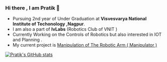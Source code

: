 ### Hi there , I am Pratik 👋

<!--
**Pratik858/Pratik858** is a ✨ _special_ ✨ repository because its `README.md` (this file) appears on your GitHub profile.

Here are some ideas to get you started:

- 🔭 I’m currently working on ...
- 🌱 I’m currently learning ...
- 👯 I’m looking to collaborate on ...
- 🤔 I’m looking for help with ...
- 💬 Ask me about ...
- 📫 How to reach me: ...
- 😄 Pronouns: ...
- ⚡ Fun fact: ...
-->

- Pursuing 2nd year of Under Graduation at **Visvesvarya National Institute of Techonology ,Nagpur**.
- I am also a part of **IvLabs** (Robotics Club of VNIT )
- Currently Working on the Controls of Robotics but also interested in IOT and Planning . 
- My current project is [Manipulation of The Robotic Arm ( Manipulator ) ](https://github.com/IvLabs/manipulation)


[![Pratik's GitHub stats](https://github-readme-stats.vercel.app/api?username=Pratik858)](https://github.com/Pratik858/github-readme-stats)
